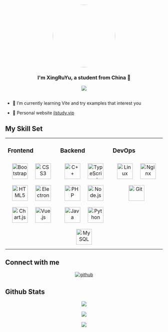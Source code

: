 <div align="center"> 
    <img src="https://avatars.githubusercontent.com/u/74746021" align="center" height="" width="200" style="border-radius: 50%;" /> </div>       
<h3 align="center">I'm XingRuYu, a student from China 🚀</h3> 

<div align="center">
	<img src="https://komarev.com/ghpvc/?username=xing403&&style=flat-square" align="center" />
</div>
<br/> 

- 🌱 I’m currently learning Vite and  try examples that interest you

- 🔗 Personal website [ilstudy.vip](http://ilstudy.vip)      
     

## My Skill Set

<table>
	<tr>
		<td valign="top" width="33%">    
			<h3> Frontend</h3>  
            <div align="center">  
              <a href="https://getbootstrap.com/docs/3.4/javascript/" target="_blank"><img style="margin: 10px" src="https://profilinator.rishav.dev/skills-assets/bootstrap-plain.svg" alt="Bootstrap" height="50" /></a>   
              <a href="https://www.w3schools.com/css/" target="_blank"><img style="margin: 10px" src="https://profilinator.rishav.dev/skills-assets/css3-original-wordmark.svg" alt="CSS3" height="50" /></a>   
              <a href="https://en.wikipedia.org/wiki/HTML5" target="_blank"><img style="margin: 10px" src="https://profilinator.rishav.dev/skills-assets/html5-original-wordmark.svg" alt="HTML5" height="50" /></a>   
              <a href="https://www.electronjs.org/" target="_blank"><img style="margin: 10px" src="https://profilinator.rishav.dev/skills-assets/electron-original.svg" alt="Electron" height="50" /></a>    
              <a href="https://www.chartjs.org/" target="_blank"><img style="margin: 10px" src="https://profilinator.rishav.dev/skills-assets/logo-title.svg" alt="Chart.js" height="50" /></a> 
              <a href="https://vuejs.org/" target="_blank"><img style="margin: 10px" src="https://profilinator.rishav.dev/skills-assets/vuejs-original-wordmark.svg" alt="Vue.js" height="50" /></a>  
            </div>  
          </td>
        <td valign="top" width="33%">   
        <h3> Backend </h3>  
        <div align="center">  
          <a href="https://www.cplusplus.com/" target="_blank"><img style="margin: 10px" src="https://profilinator.rishav.dev/skills-assets/cplusplus-original.svg" alt="C++" height="50" /></a>  
          <a href="https://www.typescriptlang.org/" target="_blank"><img style="margin: 10px" src="https://profilinator.rishav.dev/skills-assets/typescript-original.svg" alt="TypeScript" height="50" /></a>   
          <a href="https://www.php.net/" target="_blank"><img style="margin: 10px" src="https://profilinator.rishav.dev/skills-assets/php-original.svg" alt="PHP" height="50" /></a> 
          <a href="https://nodejs.org/" target="_blank"><img style="margin: 10px" src="https://profilinator.rishav.dev/skills-assets/nodejs-original-wordmark.svg" alt="Node.js" height="50" /></a> 
          <a href="https://nodejs.org/" target="_blank"><img style="margin: 10px" src="https://profilinator.rishav.dev/skills-assets/java-original-wordmark.svg" alt="Java" height="50" /></a> 
          <a href="https://www.python.org/" target="_blank"><img style="margin: 10px" src="https://profilinator.rishav.dev/skills-assets/python-original.svg" alt="Python" height="50" /></a>
          <a href="https://www.mysql.com/" target="_blank"><img style="margin: 10px" src="https://profilinator.rishav.dev/skills-assets/mysql-original-wordmark.svg" alt="MySQL" height="50" /></a>   
        </div>  
      </td>
      <td valign="top" width="33%">   
        <h3> DevOps </h3>    
        <div align="center">  
          <a href="https://www.linux.org/" target="_blank"><img style="margin: 10px" src="https://profilinator.rishav.dev/skills-assets/linux-original.svg" alt="Linux" height="50" /></a>   
          <a href="https://www.linux.org/" target="_blank"><img style="margin: 10px" src="https://profilinator.rishav.dev/skills-assets/nginx-original.svg" alt="Nginx" height="50" /></a>   
          <a href="https://github.com/" target="_blank"><img style="margin: 10px" src="https://profilinator.rishav.dev/skills-assets/git-scm-icon.svg" alt="Git" height="50" /></a>   
        </div>  
      </td>
    </tr>
  </table>
  
## Connect with me

<div align="center"> 
  <a href="https://github.com/xing403" target="_blank"> <img src=https://img.shields.io/badge/github-%2324292e.svg?&style=for-the-badge&logo=github&logoColor=white alt=github style="margin-bottom: 5px;" /> </a>   
</div>

## Github Stats   

<div align="center"><img src="https://github-readme-stats.vercel.app/api?username=xing403&show_icons=true&count_private=true&hide_border=true" align="center" /></div>    
<br/> 

<div align="center"><img src="https://github-readme-activity-graph.vercel.app/graph?username=xing403&theme=xcode" /> </div> 
<br/> 

<div align="center"> <img src="https://profile-counter.glitch.me/xing403/count.svg" /> </div>
